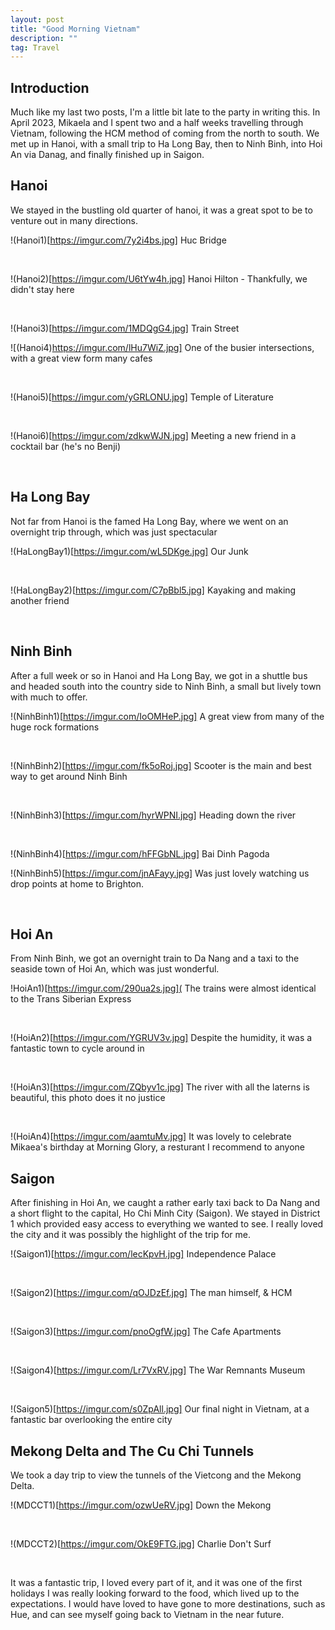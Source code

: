 ```yaml
---
layout: post
title: "Good Morning Vietnam"
description: ""
tag: Travel
---
```

## Introduction 
Much like my last two posts, I'm a little bit late to the party in writing this. In April 2023, Mikaela and I spent two and a half weeks travelling through Vietnam, following the HCM method of coming from the north to south. We met up in Hanoi, with a small trip to Ha Long Bay, then to Ninh Binh, into Hoi An via Danag, and finally finished up in Saigon. 

## Hanoi
We stayed in the bustling old quarter of hanoi, it was a great spot to be to venture out in many directions.

!(Hanoi1)[https://imgur.com/7y2i4bs.jpg]
Huc Bridge

<br>

!(Hanoi2)[https://imgur.com/U6tYw4h.jpg]
Hanoi Hilton - Thankfully, we didn't stay here

<br>

!(Hanoi3)[https://imgur.com/1MDQgG4.jpg]
Train Street

![(Hanoi4)https://imgur.com/lHu7WiZ.jpg]
One of the busier intersections, with a great view form many cafes

<br>

!(Hanoi5)[https://imgur.com/yGRLONU.jpg]
Temple of Literature

<br>

!(Hanoi6)[https://imgur.com/zdkwWJN.jpg]
Meeting a new friend in a cocktail bar (he's no Benji)

<br>

## Ha Long Bay
Not far from Hanoi is the famed Ha Long Bay, where we went on an overnight trip through, which was just spectacular

!(HaLongBay1)[https://imgur.com/wL5DKge.jpg]
Our Junk

<br>

!(HaLongBay2)[https://imgur.com/C7pBbl5.jpg]
Kayaking and making another friend

<br>

## Ninh Binh
After a full week or so in Hanoi and Ha Long Bay, we got in a shuttle bus and headed south into the country side to Ninh Binh, a small but lively town with much to offer.

!(NinhBinh1)[https://imgur.com/IoOMHeP.jpg]
A great view from many of the huge rock formations

<br>

!(NinhBinh2)[https://imgur.com/fk5oRoj.jpg]
Scooter is the main and best way to get around Ninh Binh

<br>

!(NinhBinh3)[https://imgur.com/hyrWPNI.jpg]
Heading down the river

<br>

!(NinhBinh4)[https://imgur.com/hFFGbNL.jpg]
Bai Dinh Pagoda

!(NinhBinh5)[https://imgur.com/jnAFayy.jpg]
Was just lovely watching us drop points at home to Brighton.

<br>

## Hoi An
From Ninh Binh, we got an overnight train to Da Nang and a taxi to the seaside town of Hoi An, which was just wonderful.

!HoiAn1)[https://imgur.com/290ua2s.jpg](
The trains were almost identical to the Trans Siberian Express

<br>

!(HoiAn2)[https://imgur.com/YGRUV3v.jpg]
Despite the humidity, it was a fantastic town to cycle around in

<br>

!(HoiAn3)[https://imgur.com/ZQbyv1c.jpg]
The river with all the laterns is beautiful, this photo does it no justice

<br>

!(HoiAn4)[https://imgur.com/aamtuMv.jpg]
It was lovely to celebrate Mikaea's birthday at Morning Glory, a resturant I recommend to anyone


## Saigon
After finishing in Hoi An, we caught a rather early taxi back to Da Nang and a short flight to the capital, Ho Chi Minh City (Saigon). We stayed in District 1 which provided easy access to everything we wanted to see. I really loved the city and it was possibly the highlight of the trip for me.

!(Saigon1)[https://imgur.com/lecKpvH.jpg]
Independence Palace

<br>

!(Saigon2)[https://imgur.com/qOJDzEf.jpg]
The man himself, & HCM

<br>

!(Saigon3)[https://imgur.com/pnoOgfW.jpg]
The Cafe Apartments

<br>

!(Saigon4)[https://imgur.com/Lr7VxRV.jpg]
The War Remnants Museum

<br>

!(Saigon5)[https://imgur.com/s0ZpAll.jpg]
Our final night in Vietnam, at a fantastic bar overlooking the entire city

## Mekong Delta and The Cu Chi Tunnels
We took a day trip to view the tunnels of the Vietcong and the Mekong Delta.

!(MDCCT1)[https://imgur.com/ozwUeRV.jpg]
Down the Mekong

<br>

!(MDCCT2)[https://imgur.com/OkE9FTG.jpg]
Charlie Don't Surf

<br>

It was a fantastic trip, I loved every part of it, and it was one of the first holidays I was really looking forward to the food, which lived up to the expectations. I would have loved to have gone to more destinations, such as Hue, and can see myself going back to Vietnam in the near future.


